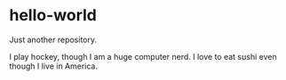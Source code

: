 # hello-world
Just another repository.

I play hockey, though I am a huge computer nerd. I love to eat sushi even though I live in America. 
